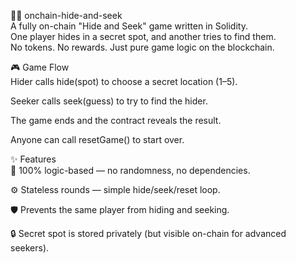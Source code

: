 🕵️‍♀️ onchain-hide-and-seek           
A fully on-chain "Hide and Seek" game written in Solidity.          
One player hides in a secret spot, and another tries to find them.       
No tokens. No rewards. Just pure game logic on the blockchain.           
           
🎮 Game Flow        
Hider calls hide(spot) to choose a secret location (1–5).       
           
Seeker calls seek(guess) to try to find the hider.   
       
The game ends and the contract reveals the result.        
       
Anyone can call resetGame() to start over.    
          
✨ Features   
🧠 100% logic-based — no randomness, no dependencies.    
       
⚙️ Stateless rounds — simple hide/seek/reset loop.    
     
🛡️ Prevents the same player from hiding and seeking.    
        
🔒 Secret spot is stored privately (but visible on-chain for advanced seekers).   
 

